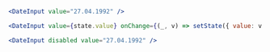```jsx
<DateInput value="27.04.1992" />
```

```jsx
<DateInput value={state.value} onChange={(_, v) => setState({ value: v })} />
```

```jsx
<DateInput disabled value="27.04.1992" />
```

